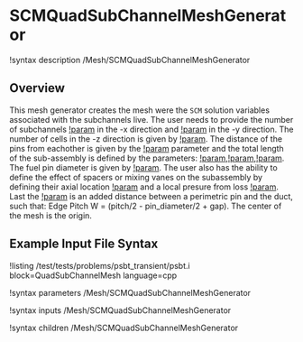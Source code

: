 # SCMQuadSubChannelMeshGenerator

!syntax description /Mesh/SCMQuadSubChannelMeshGenerator

## Overview

<!-- -->

This mesh generator creates the mesh were the `SCM` solution variables associated with the subchannels live.
The user needs to provide the number of subchannels [!param](/Mesh/SCMQuadSubChannelMeshGenerator/nx) in the -x direction and [!param](/Mesh/SCMQuadSubChannelMeshGenerator/ny) in the -y direction.
The number of cells in the -z direction is given by [!param](/Mesh/SCMQuadSubChannelMeshGenerator/n_cells). The distance of the pins from eachother is given by the [!param](/Mesh/SCMQuadSubChannelMeshGenerator/pitch) parameter and the total length of the sub-assembly is defined by the parameters:
[!param](/Mesh/SCMQuadSubChannelMeshGenerator/heated_length),[!param](/Mesh/SCMQuadSubChannelMeshGenerator/unheated_length_entry),[!param](/Mesh/SCMQuadSubChannelMeshGenerator/unheated_length_entry).
The fuel pin diameter is given by [!param](/Mesh/SCMQuadSubChannelMeshGenerator/pin_diameter). The user also has the ability to define the effect of spacers or mixing vanes on the subassembly
by defining their axial location [!param](/Mesh/SCMQuadSubChannelMeshGenerator/spacer_z) and a local presure from loss [!param](/Mesh/SCMQuadSubChannelMeshGenerator/spacer_k). Last the [!param](/Mesh/SCMQuadSubChannelMeshGenerator/spacer_k) is an added distance between a perimetric pin and the duct, such that: Edge Pitch W = (pitch/2 - pin_diameter/2 + gap). The center of the mesh is the origin.

## Example Input File Syntax

!listing /test/tests/problems/psbt_transient/psbt.i block=QuadSubChannelMesh language=cpp

!syntax parameters /Mesh/SCMQuadSubChannelMeshGenerator

!syntax inputs /Mesh/SCMQuadSubChannelMeshGenerator

!syntax children /Mesh/SCMQuadSubChannelMeshGenerator

